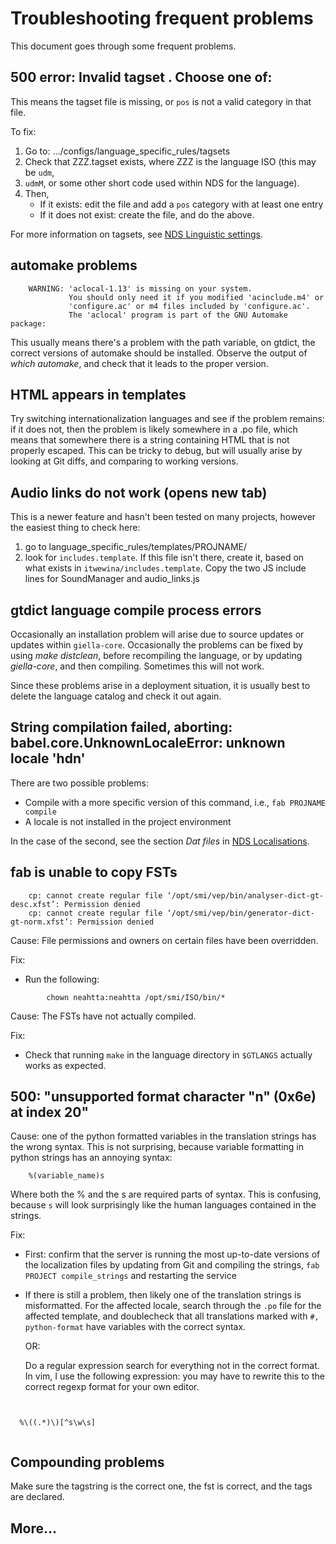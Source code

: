 ﻿# Troubleshooting frequent problems

This document goes through some frequent problems.

##  500 error: Invalid tagset <pos>. Choose one of: 


This means the tagset file is missing, or `pos` is not a valid category in that file.


To fix:


1. Go to: .../configs/language_specific_rules/tagsets
1. Check that ZZZ.tagset exists, where ZZZ is the language ISO (this may be `udm`,
1.  `udmM`, or some other short code used within NDS for the language).
1. Then, 
	- If it exists: edit the file and add a `pos` category with at least one entry
	- If it does not exist: create the file, and do the above.


For more information on tagsets, see [NDS Linguistic settings](NDSLinguisticSettings.html).


##  automake problems


```
    WARNING: 'aclocal-1.13' is missing on your system.
             You should only need it if you modified 'acinclude.m4' or
             'configure.ac' or m4 files included by 'configure.ac'.
             The 'aclocal' program is part of the GNU Automake package:
```


This usually means there's a problem with the path variable, on gtdict, the correct versions of automake should be installed. Observe the
output of *which automake*, and check that it leads to the proper version.

 


##  HTML appears in templates


Try switching internationalization languages and see if the problem remains: if
it does not, then the problem is likely somewhere in a .po file, which means
that somewhere there is a string containing HTML that is not properly escaped.
This can be tricky to debug, but will usually arise by looking at Git diffs,
and comparing to working versions.


##  Audio links do not work (opens new tab)


This is a newer feature and hasn't been tested on many projects, however the
easiest thing to check here:


1. go to language_specific_rules/templates/PROJNAME/
1. look for `includes.template`. If this file isn't there, create it, based on what exists in `itwewina/includes.template`. Copy the two JS include lines for SoundManager and audio_links.js




##  gtdict language compile process errors


Occasionally an installation problem will arise due to source updates or
updates within `giella-core`. Occasionally the problems can be fixed by using
*make distclean*, before recompiling the language, or by updating *giella-core*,
and then compiling.  Sometimes this will not work.


Since these problems arise in a deployment situation, it is usually best to
delete the language catalog and check it out again. 


##  String compilation failed, aborting:  babel.core.UnknownLocaleError: unknown locale 'hdn' 


There are two possible problems: 


 * Compile with a more specific version of this command, i.e., `fab PROJNAME compile`
 * A locale is not installed in the project environment


In the case of the second, see the section *Dat files* in [NDS Localisations](NDSLocalisations.html).


## fab is unable to copy FSTs


```
    cp: cannot create regular file ‘/opt/smi/vep/bin/analyser-dict-gt-desc.xfst’: Permission denied
    cp: cannot create regular file ‘/opt/smi/vep/bin/generator-dict-gt-norm.xfst’: Permission denied
```


Cause: File permissions and owners on certain files have been overridden.


Fix:
* Run the following:
```
    	chown neahtta:neahtta /opt/smi/ISO/bin/*
``` 


Cause: The FSTs have not actually compiled. 


Fix:
* Check that running `make` in the language directory in `$GTLANGS` actually works as expected.




##  500: "unsupported format character "n" (0x6e) at index 20"


Cause: one of the python formatted variables in the translation strings has the
wrong syntax. This is not surprising, because variable formatting in python
strings has an annoying syntax:


```
    %(variable_name)s
```


Where both the % and the s are required parts of syntax. This is confusing,
because `s` will look surprisingly like the human languages contained in the
strings.


Fix:


* First: confirm that the server is running the most up-to-date versions of the
  localization files by updating from Git and compiling the strings,
  `fab PROJECT compile_strings` and restarting the service


* If there is still a problem, then likely one of the translation strings is
  misformatted. For the affected locale, search through the `.po` file for 
  the affected template, and doublecheck that all translations marked with 
  `#, python-format` have variables with the correct syntax. 


    OR:


  Do a regular expression search for everything not in the correct format. In
  vim, I use the following expression: you may have to rewrite this to the
  correct regexp format for your own editor.


```


  %\((.*)\)[^s\w\s]


```


## Compounding problems

Make sure the tagstring is the correct one, the fst is correct, and the tags are declared.


##  More...
